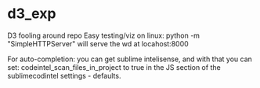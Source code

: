 # d3_exp
D3 fooling around repo
Easy testing/viz on linux: python -m "SimpleHTTPServer" will serve the wd at locahost:8000

For auto-completion: you can get sublime intelisense, and with that you can set:
codeintel_scan_files_in_project to true in the JS section of the sublimecodintel settings - defaults.